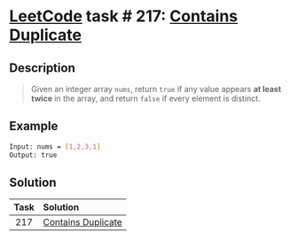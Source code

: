 # [LeetCode][leetcode] task # 217: [Contains Duplicate][task]

Description
-----------

> Given an integer array `nums`, return `true`
> if any value appears **at least twice** in the array,
> and return `false` if every element is distinct.

Example
-------

```sh
Input: nums = [1,2,3,1]
Output: true
```

Solution
--------

| Task | Solution                       |
|:----:|:-------------------------------|
| 217  | [Contains Duplicate][solution] |


[leetcode]: <http://leetcode.com/>
[task]: <https://leetcode.com/problems/contains-duplicate/>
[solution]: <https://github.com/wellaxis/witalis-jkit/blob/main/module/tasks/src/main/java/com/witalis/jkit/tasks/core/task/leetcode/p217/option/Practice.java>

